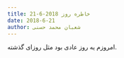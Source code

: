```yaml
---
title: خاطره روز 2018-6-21
date: 2018-6-21
author: شعبان محمد حسنی
---
```


امروزم یه روز عادی بود مثل روزای گذشته.